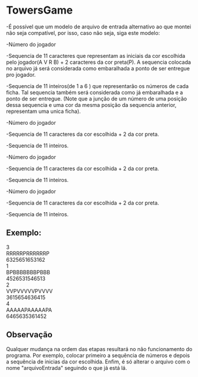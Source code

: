 # TowersGame

-É possível que um modelo de arquivo de entrada alternativo ao que montei não seja compatível, por isso, caso não seja, siga este modelo:

-Número do jogador

-Sequencia de 11  caracteres  que representam as iniciais da cor escolhida pelo jogador(A V R B) + 2 caracteres da cor preta(P). A sequencia colocada no arquivo já será considerada como embaralhada a ponto de ser entregue pro jogador.

-Sequencia de 11 inteiros(de 1 a 6 ) que representarão os números de cada ficha. Tal sequencia também será considerada como já embaralhada e a ponto de ser entregue. (Note que a junção de um número de uma posição dessa sequencia e uma cor da mesma posição da sequencia anterior, representam uma unica ficha).

-Número do jogador

-Sequencia de 11 caracteres da cor escolhida + 2 da cor preta.

-Sequencia de 11 inteiros.

-Número do jogador

-Sequencia de 11 caracteres da cor escolhida + 2 da cor preta.

-Sequencia de 11 inteiros.

-Número do jogador

-Sequencia de 11 caracteres da cor escolhida + 2 da cor preta.

-Sequencia de 11 inteiros.

## Exemplo:

3\
RRRRRPRRRRRRP       
6325651653162        
1	                   
BPBBBBBBBPBBB\
4526531546513\
2\
VVPVVVVVPVVVV\
3615654636415\
4\
AAAAAPAAAAAPA\
6465635361452

## Observação
Qualquer mudança na ordem das etapas resultará no não funcionamento do programa. Por exemplo, colocar primeiro a sequência de números e depois a sequência de inicias da cor escolhida. Enfim, é só alterar o arquivo com o nome "arquivoEntrada" seguindo o que já está lá.
